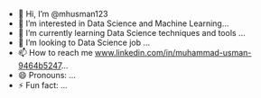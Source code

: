- 👋 Hi, I’m @mhusman123
- 👀 I’m interested in Data Science and Machine Learning...
- 🌱 I’m currently learning Data Science techniques and tools ...
- 💞️ I’m looking to Data Science job  ...
- 📫 How to reach me www.linkedin.com/in/muhammad-usman-9464b5247...
- 😄 Pronouns: ...
- ⚡ Fun fact: ...

<!---
mhusman123/mhusman123 is a ✨ special ✨ repository because its `README.md` (this file) appears on your GitHub profile.
You can click the Preview link to take a look at your changes.
--->

